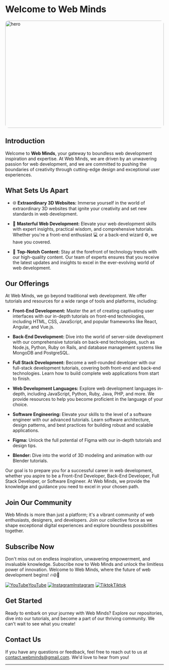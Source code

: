 # Welcome to Web Minds

<a href="https://www.youtube.com/@webMind1s?sub_confirmation=1" target="_blank" rel="noopener noreferrer">
  <img width="100%" height="340px" align="center" src="https://media.licdn.com/dms/image/D4D12AQEwYz74Mf7XKA/article-cover_image-shrink_600_2000/0/1677431973169?e=2147483647&v=beta&t=XAXpJxyem6V0COVr2qwSxPLctoigzjSXhAa4PSHczMI" alt="hero" style="border-radius: 10px;">
</a>
 

## Introduction
 
Welcome to **Web Minds**, your gateway to boundless web development inspiration and expertise. At Web Minds, we are driven by an unwavering passion for web development, and we are committed to pushing the boundaries of creativity through cutting-edge design and exceptional user experiences.

## What Sets Us Apart

- 🌐 **Extraordinary 3D Websites:** Immerse yourself in the world of extraordinary 3D websites that ignite your creativity and set new standards in web development.

- 🚀 **Masterful Web Development:** Elevate your web development skills with expert insights, practical wisdom, and comprehensive tutorials. Whether you're a front-end enthusiast 💻 or a back-end wizard ⚙️, we have you covered.

- 🌟 **Top-Notch Content:** Stay at the forefront of technology trends with our high-quality content. Our team of experts ensures that you receive the latest updates and insights to excel in the ever-evolving world of web development.

## Our Offerings

At Web Minds, we go beyond traditional web development. We offer tutorials and resources for a wide range of tools and platforms, including:
- **Front-End Development:** Master the art of creating captivating user interfaces with our in-depth tutorials on front-end technologies, including HTML, CSS, JavaScript, and popular frameworks like React, Angular, and Vue.js.

- **Back-End Development:** Dive into the world of server-side development with our comprehensive tutorials on back-end technologies, such as Node.js, Python, Ruby on Rails, and database management systems like MongoDB and PostgreSQL.

- **Full Stack Development:** Become a well-rounded developer with our full-stack development tutorials, covering both front-end and back-end technologies. Learn how to build complete web applications from start to finish.

- **Web Development Languages:** Explore web development languages in-depth, including JavaScript, Python, Ruby, Java, PHP, and more. We provide resources to help you become proficient in the language of your choice.

- **Software Engineering:** Elevate your skills to the level of a software engineer with our advanced tutorials. Learn software architecture, design patterns, and best practices for building robust and scalable applications.

- **Figma:** Unlock the full potential of Figma with our in-depth tutorials and design tips.

- **Blender:** Dive into the world of 3D modeling and animation with our Blender tutorials.

Our goal is to prepare you for a successful career in web development, whether you aspire to be a Front-End Developer, Back-End Developer, Full Stack Developer, or Software Engineer. At Web Minds, we provide the knowledge and guidance you need to excel in your chosen path.

## Join Our Community

Web Minds is more than just a platform; it's a vibrant community of web enthusiasts, designers, and developers. Join our collective force as we shape exceptional digital experiences and explore boundless possibilities together.

## Subscribe Now

Don't miss out on endless inspiration, unwavering empowerment, and invaluable knowledge. Subscribe now to Web Minds and unlock the limitless power of innovation. Welcome to Web Minds, where the future of web development begins! 🔥🌐🌟

<a href="https://www.youtube.com/@webMind1s?sub_confirmation=1" target="_blank" rel="noopener noreferrer"><img src="https://upload.wikimedia.org/wikipedia/commons/e/ef/Youtube_logo.png?20220706172052" alt="YouTube" >YouTube</a>
<a href="https://www.instagram.com/webmind1s/?r=nametag" target="_blank" rel="noopener noreferrer"><img src="https://upload.wikimedia.org/wikipedia/commons/thumb/9/95/Instagram_logo_2022.svg/150px-Instagram_logo_2022.svg.png" alt="Instagram">Instagram</a>
<a href="https://www.tiktok.com/@webmind1s" target="_blank" rel="noopener noreferrer"><img src="https://as2.ftcdn.net/v2/jpg/02/94/58/55/1000_F_294585513_A76euF8oVyi3eVp4dFmTBjDG5NYbwQrw.jpg" alt="Tiktok">Tiktok</a>

  
## Get Started

Ready to embark on your journey with Web Minds? Explore our repositories, dive into our tutorials, and become a part of our thriving community. We can't wait to see what you create!


## Contact Us

If you have any questions or feedback, feel free to reach out to us at [contact.webminds@gmail.com](mailto:contact.webminds@gmail.com
). We'd love to hear from you!

---
